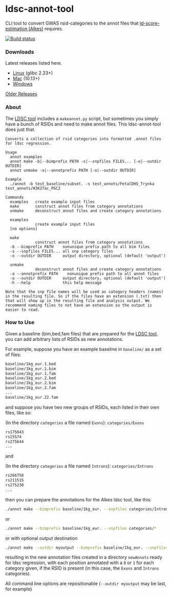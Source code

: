 # ldsc-annot-tool
CLI tool to convert GWAS rsid-categories to the annot files that [ld-score-estimation (Alkes)](https://github.com/bulik/ldsc) requires.

[![Build status](https://ci.appveyor.com/api/projects/status/ej5xh7odg28rcwrt?svg=true)](https://ci.appveyor.com/project/JorySchossau/ldsc-annot-tool)

### Downloads
Latest releases listed here.
* [Linux](https://github.com/JorySchossau/ldsc-annot-tool/releases/latest/download/lin_annot.zip) (glibc 2.23+)
* [Mac](https://github.com/JorySchossau/ldsc-annot-tool/releases/latest/download/osx_annot.zip) (10.13+)
* [Windows](https://github.com/JorySchossau/ldsc-annot-tool/releases/latest/download/win_annot.zip)

[Older Releases](https://github.com/JorySchossau/ldsc-annot-tool/releases)

### About
The [LDSC tool](https://github.com/bulik/ldsc) includes a `makeannot.py` script, but sometimes you simply have a bunch of RSIDs and need to make annot files. This ldsc-annot-tool does just that.

```
Converts a collection of rsid categories into formatted .annot files for ldsc regression.

Usage
  annot examples
  annot make -b|--bimprefix PATH -s|--snpfiles FILES... [-o|--outdir OUTDIR]
  annot unmake -a|--annotprefix PATH [-o|--outdir OUTDIR]

Example
  ./annot -b test_baseline/subset. -s test_annots/FetalDHS_Trynka test_annots/H3K27ac_PGC2

Commands
  examples   create example input files
  make       construct annot files from category annotations
  unmake     deconstruct annot files and create category annotations

  examples
             create example input files
  [no options]

  make
             construct annot files from category annotations
  -b --bimprefix PATH    nonunique prefix path to all bim files
  -s --snpfiles FILES... all snp category files
  -o --outdir OUTDIR     output directory, optional (default 'output')

  unmake
             deconstruct annot files and create category annotations
  -a --annotprefix PATH    nonunique prefix path to all annot files
  -o --outdir OUTDIR     output directory, optional (default 'output')
  -h --help              this help message

Note that the snp file names will be used as category headers (names) in the resulting file. So if the files have an extension (.txt) then that will show up in the resulting file and analysis output. We recommend naming files to not have an extension so the output is easier to read.
```

### How to Use
Given a baseline (bim,bed,fam files) that are prepared for the [LDSC tool](https://github.com/bulik/ldsc), you can add arbitrary lists of RSIDs as new annotations.

For example, suppose you have an example baseline in `baseline/` as a set of files:

```sh
baseline/1kg_eur.1.bed
baseline/1kg_eur.1.bim
baseline/1kg_eur.1.fam
baseline/1kg_eur.2.bed
baseline/1kg_eur.2.bim
baseline/1kg_eur.2.fam
...
baseline/1kg_eur.22.fam
```

and suppose you have two new groups of RSIDs, each listed in their own files, like so:

(In the directory `categories` a file named `Exons`): `categories/Exons`
```sh
rs175643
rs15574
rs275644
...
```

and

(In the directory `categories` a file named `Introns`): `categories/Introns`
```sh
rs266758
rs211515
rs275230
...
```

then you can prepare the annotations for the Alkes ldsc tool, like this:

```sh
./annot make --bimprefix baseline/1kg_eur. --snpfiles categories/Introns categories/Exons
```

or

```sh
./annot make --bimprefix baseline/1kg_eur. --snpfiles categories/*
```

or with optional output destination

```sh
./annot make --outdir myoutput --bimprefix baseline/1kg_eur. --snpfiles categories/*
```

resulting in the new annotation files created in a directory `newAnnots` ready for ldsc regression, with each position annotated with a `0` or `1` for each category given, if the RSID is present (in this case, the `Exons` and `Introns` categories).

All command line options are repositionable (`--outdir myoutput` may be last, for example)

